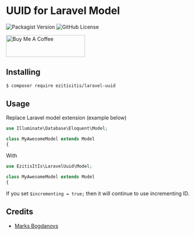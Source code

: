 # UUID for Laravel Model

![Packagist Version](https://img.shields.io/packagist/v/ezitisitis/laravel-uuid)
![GitHub License](https://img.shields.io/github/license/ezitisitis/Laravel-uuid)


<a href="https://www.buymeacoffee.com/ezitisitis" target="_blank"><img src="https://cdn.buymeacoffee.com/buttons/v2/default-yellow.png" alt="Buy Me A Coffee" style="height: 60px !important;width: 217px !important;" ></a>

## Installing

```bash
$ composer require ezitisitis/laravel-uuid
```

## Usage

Replace Laravel model extension (example below)

```php
use Illuminate\Database\Eloquent\Model;

class MyAwesomeModel extends Model
{
```

With

```php
use EzitisItIs\LaravelUuid\Model;

class MyAwesomeModel extends Model
{
```

If you set `$incrementing = true;` then it will continue to use incrementing ID.

## Credits

- [Marks Bogdanovs](https://www.ezitisitis.com)
